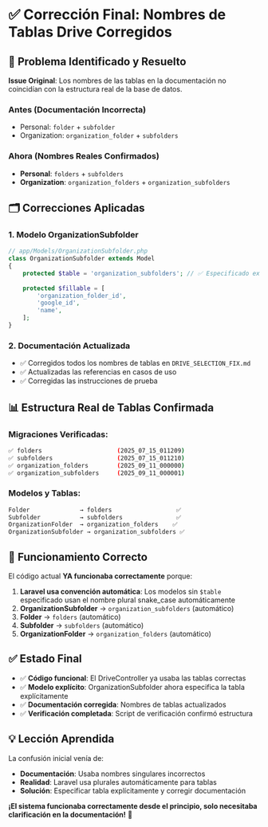 # ✅ Corrección Final: Nombres de Tablas Drive Corregidos

## 🔧 **Problema Identificado y Resuelto**

**Issue Original**: Los nombres de las tablas en la documentación no coincidían con la estructura real de la base de datos.

### **Antes (Documentación Incorrecta)**
- Personal: `folder` + `subfolder`
- Organization: `organization_folder` + `subfolders` 

### **Ahora (Nombres Reales Confirmados)**
- **Personal**: `folders` + `subfolders`
- **Organization**: `organization_folders` + `organization_subfolders`

## 🗂️ **Correcciones Aplicadas**

### **1. Modelo OrganizationSubfolder**
```php
// app/Models/OrganizationSubfolder.php
class OrganizationSubfolder extends Model
{
    protected $table = 'organization_subfolders'; // ✅ Especificado explícitamente
    
    protected $fillable = [
        'organization_folder_id',
        'google_id',
        'name',
    ];
}
```

### **2. Documentación Actualizada**
- ✅ Corregidos todos los nombres de tablas en `DRIVE_SELECTION_FIX.md`
- ✅ Actualizadas las referencias en casos de uso
- ✅ Corregidas las instrucciones de prueba

## 📊 **Estructura Real de Tablas Confirmada**

### **Migraciones Verificadas:**
```bash
✅ folders                     (2025_07_15_011209)
✅ subfolders                  (2025_07_15_011210)
✅ organization_folders        (2025_09_11_000000)
✅ organization_subfolders     (2025_09_11_000001)
```

### **Modelos y Tablas:**
```php
Folder              → folders                  ✅
Subfolder           → subfolders               ✅
OrganizationFolder  → organization_folders    ✅
OrganizationSubfolder → organization_subfolders ✅
```

## 🎯 **Funcionamiento Correcto**

El código actual **YA funcionaba correctamente** porque:

1. **Laravel usa convención automática**: Los modelos sin `$table` especificado usan el nombre plural snake_case automáticamente
2. **OrganizationSubfolder** → `organization_subfolders` (automático)
3. **Folder** → `folders` (automático) 
4. **Subfolder** → `subfolders` (automático)
5. **OrganizationFolder** → `organization_folders` (automático)

## ✅ **Estado Final**

- ✅ **Código funcional**: El DriveController ya usaba las tablas correctas
- ✅ **Modelo explícito**: OrganizationSubfolder ahora especifica la tabla explícitamente
- ✅ **Documentación corregida**: Nombres de tablas actualizados
- ✅ **Verificación completada**: Script de verificación confirmó estructura

## 💡 **Lección Aprendida**

La confusión inicial venía de:
- **Documentación**: Usaba nombres singulares incorrectos
- **Realidad**: Laravel usa plurales automáticamente para tablas
- **Solución**: Especificar tabla explícitamente y corregir documentación

**¡El sistema funcionaba correctamente desde el principio, solo necesitaba clarificación en la documentación!** 🎉
